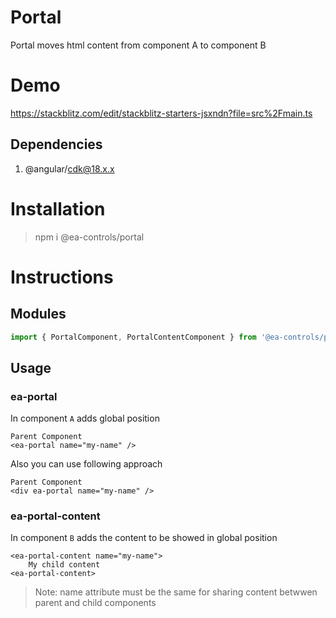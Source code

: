# Portal

Portal moves html content from component A to component B

# Demo

https://stackblitz.com/edit/stackblitz-starters-jsxndn?file=src%2Fmain.ts

## Dependencies

1. @angular/cdk@18.x.x

# Installation
> npm i @ea-controls/portal

# Instructions

## Modules
```ts
import { PortalComponent, PortalContentComponent } from '@ea-controls/portal';
```

## Usage

### ea-portal

In component `A` adds global position

```hmtl
Parent Component
<ea-portal name="my-name" />
```

Also you can use following approach

```hmtl
Parent Component
<div ea-portal name="my-name" />
```

### ea-portal-content

In component `B` adds the content to be showed in global position
```hmtl
<ea-portal-content name="my-name">
    My child content
<ea-portal-content>
```

> Note: name attribute must be the same for sharing content betwwen parent and child components
